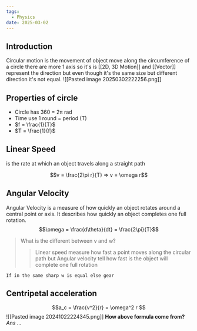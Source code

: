 ```yaml
---
tags:
  - Physics
date: 2025-03-02
---
```

## Introduction 
Circular motion is the movement of object move along the circumference of a circle there are more 1 axis so it's is [[2D, 3D Motion]] and [[Vector]] represent the direction but even though it's the same size but different direction it's not equal.
![[Pasted image 20250302222256.png]]
## Properties of circle
- Circle has 360 = 2π rad
- Time use 1 round = period (T)
- $f = \frac{1}{T}$
- $T = \frac{1}{f}$
## Linear Speed 
is the rate at which an object travels along a straight path

$$v = \frac{2\pi r}{T} => v = \omega r$$
## Angular Velocity
Angular Velocity is a measure of how quickly an object rotates around a central point or axis. It describes how quickly an object completes one full rotation.
$$\omega = \frac{d\theta}{dt} = \frac{2\pi}{T}$$
> What is the different between v and w?
>> Linear speed measure how fast a point moves along the circular path but Angular velocity tell how fast is the object will complete one full rotation

```
If in the same sharp w is equal else gear 
```

## Centripetal acceleration
$$a_c = \frac{v^2}{r} = \omega^2 r $$
![[Pasted image 20241022224345.png]]
**How above formula come from?**
*Ans* ...


